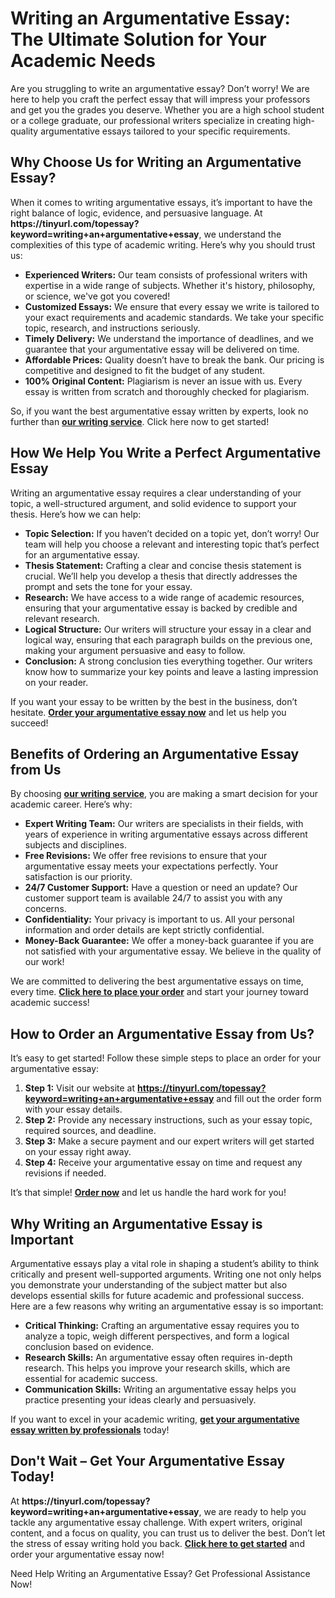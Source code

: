 <h1>Writing an Argumentative Essay: The Ultimate Solution for Your Academic Needs</h1>

<p>Are you struggling to write an argumentative essay? Don’t worry! We are here to help you craft the perfect essay that will impress your professors and get you the grades you deserve. Whether you are a high school student or a college graduate, our professional writers specialize in creating high-quality argumentative essays tailored to your specific requirements.</p>

<h2>Why Choose Us for Writing an Argumentative Essay?</h2>

<p>When it comes to writing argumentative essays, it’s important to have the right balance of logic, evidence, and persuasive language. At <strong>https://tinyurl.com/topessay?keyword=writing+an+argumentative+essay</strong>, we understand the complexities of this type of academic writing. Here’s why you should trust us:</p>

<ul>
    <li><strong>Experienced Writers:</strong> Our team consists of professional writers with expertise in a wide range of subjects. Whether it's history, philosophy, or science, we've got you covered!</li>
    <li><strong>Customized Essays:</strong> We ensure that every essay we write is tailored to your exact requirements and academic standards. We take your specific topic, research, and instructions seriously.</li>
    <li><strong>Timely Delivery:</strong> We understand the importance of deadlines, and we guarantee that your argumentative essay will be delivered on time.</li>
    <li><strong>Affordable Prices:</strong> Quality doesn’t have to break the bank. Our pricing is competitive and designed to fit the budget of any student.</li>
    <li><strong>100% Original Content:</strong> Plagiarism is never an issue with us. Every essay is written from scratch and thoroughly checked for plagiarism.</li>
</ul>

<p>So, if you want the best argumentative essay written by experts, look no further than <a href="https://tinyurl.com/topessay?keyword=writing+an+argumentative+essay" target="_blank"><strong>our writing service</strong></a>. Click here now to get started!</p>

<h2>How We Help You Write a Perfect Argumentative Essay</h2>

<p>Writing an argumentative essay requires a clear understanding of your topic, a well-structured argument, and solid evidence to support your thesis. Here’s how we can help:</p>

<ul>
    <li><strong>Topic Selection:</strong> If you haven’t decided on a topic yet, don’t worry! Our team will help you choose a relevant and interesting topic that’s perfect for an argumentative essay.</li>
    <li><strong>Thesis Statement:</strong> Crafting a clear and concise thesis statement is crucial. We’ll help you develop a thesis that directly addresses the prompt and sets the tone for your essay.</li>
    <li><strong>Research:</strong> We have access to a wide range of academic resources, ensuring that your argumentative essay is backed by credible and relevant research.</li>
    <li><strong>Logical Structure:</strong> Our writers will structure your essay in a clear and logical way, ensuring that each paragraph builds on the previous one, making your argument persuasive and easy to follow.</li>
    <li><strong>Conclusion:</strong> A strong conclusion ties everything together. Our writers know how to summarize your key points and leave a lasting impression on your reader.</li>
</ul>

<p>If you want your essay to be written by the best in the business, don’t hesitate. <a href="https://tinyurl.com/topessay?keyword=writing+an+argumentative+essay" target="_blank"><strong>Order your argumentative essay now</strong></a> and let us help you succeed!</p>

<h2>Benefits of Ordering an Argumentative Essay from Us</h2>

<p>By choosing <a href="https://tinyurl.com/topessay?keyword=writing+an+argumentative+essay" target="_blank"><strong>our writing service</strong></a>, you are making a smart decision for your academic career. Here’s why:</p>

<ul>
    <li><strong>Expert Writing Team:</strong> Our writers are specialists in their fields, with years of experience in writing argumentative essays across different subjects and disciplines.</li>
    <li><strong>Free Revisions:</strong> We offer free revisions to ensure that your argumentative essay meets your expectations perfectly. Your satisfaction is our priority.</li>
    <li><strong>24/7 Customer Support:</strong> Have a question or need an update? Our customer support team is available 24/7 to assist you with any concerns.</li>
    <li><strong>Confidentiality:</strong> Your privacy is important to us. All your personal information and order details are kept strictly confidential.</li>
    <li><strong>Money-Back Guarantee:</strong> We offer a money-back guarantee if you are not satisfied with your argumentative essay. We believe in the quality of our work!</li>
</ul>

<p>We are committed to delivering the best argumentative essays on time, every time. <a href="https://tinyurl.com/topessay?keyword=writing+an+argumentative+essay" target="_blank"><strong>Click here to place your order</strong></a> and start your journey toward academic success!</p>

<h2>How to Order an Argumentative Essay from Us?</h2>

<p>It’s easy to get started! Follow these simple steps to place an order for your argumentative essay:</p>

<ol>
    <li><strong>Step 1:</strong> Visit our website at <a href="https://tinyurl.com/topessay?keyword=writing+an+argumentative+essay" target="_blank"><strong>https://tinyurl.com/topessay?keyword=writing+an+argumentative+essay</strong></a> and fill out the order form with your essay details.</li>
    <li><strong>Step 2:</strong> Provide any necessary instructions, such as your essay topic, required sources, and deadline.</li>
    <li><strong>Step 3:</strong> Make a secure payment and our expert writers will get started on your essay right away.</li>
    <li><strong>Step 4:</strong> Receive your argumentative essay on time and request any revisions if needed.</li>
</ol>

<p>It’s that simple! <a href="https://tinyurl.com/topessay?keyword=writing+an+argumentative+essay" target="_blank"><strong>Order now</strong></a> and let us handle the hard work for you!</p>

<h2>Why Writing an Argumentative Essay is Important</h2>

<p>Argumentative essays play a vital role in shaping a student’s ability to think critically and present well-supported arguments. Writing one not only helps you demonstrate your understanding of the subject matter but also develops essential skills for future academic and professional success. Here are a few reasons why writing an argumentative essay is so important:</p>

<ul>
    <li><strong>Critical Thinking:</strong> Crafting an argumentative essay requires you to analyze a topic, weigh different perspectives, and form a logical conclusion based on evidence.</li>
    <li><strong>Research Skills:</strong> An argumentative essay often requires in-depth research. This helps you improve your research skills, which are essential for academic success.</li>
    <li><strong>Communication Skills:</strong> Writing an argumentative essay helps you practice presenting your ideas clearly and persuasively.</li>
</ul>

<p>If you want to excel in your academic writing, <a href="https://tinyurl.com/topessay?keyword=writing+an+argumentative+essay" target="_blank"><strong>get your argumentative essay written by professionals</strong></a> today!</p>

<h2>Don't Wait – Get Your Argumentative Essay Today!</h2>

<p>At <strong>https://tinyurl.com/topessay?keyword=writing+an+argumentative+essay</strong>, we are ready to help you tackle any argumentative essay challenge. With expert writers, original content, and a focus on quality, you can trust us to deliver the best. Don’t let the stress of essay writing hold you back. <a href="https://tinyurl.com/topessay?keyword=writing+an+argumentative+essay" target="_blank"><strong>Click here to get started</strong></a> and order your argumentative essay now!</p>
Need Help Writing an Argumentative Essay? Get Professional Assistance Now!
